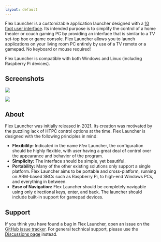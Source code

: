 ```yaml
---
layout: default
---
```


Flex Launcher is a customizable application launcher designed with a [10 foot user interface](https://en.wikipedia.org/wiki/10-foot_user_interface). Its intended purpose is to simplify the control of a home theater or couch gaming PC by providing an interface that is similar to a TV set-top box or game console. Flex Launcher allows you to launch applications on your living room PC entirely by use of a TV remote or a gamepad. No keyboard or mouse required!

Flex Launcher is compatible with both Windows and Linux (including Raspberry Pi devices).

## Screenshots
<p><img src="/assets/screenshots/screenshot1.png"></p>
<p><img src="/assets/screenshots/screenshot2.png"></p>

## About
Flex Launcher was initially released in 2021. Its creation was motivated by the puzzling lack of HTPC control options at the time. Flex Launcher is designed with the following principles in mind:
- **Flexibility:** Indicated in the name *Flex* Launcher, the configuration should be highly flexible, with user having a great deal of control over the appearance and behavior of the program.
- **Simplicity:** The interface should be simple, yet beautiful.
- **Portability:** Many of the other existing solutions only support a single platform. Flex Launcher aims to be portable and cross-platform, running on ARM-based SBCs such as Raspberry Pi, to high-end Windows PCs, and everything in between.
- **Ease of Navigation:** Flex Launcher should be completely navigable using only directional keys, enter, and back. The launcher should include built-in support for gamepad devices.

## Support
If you think you have found a bug in Flex Launcher, open an issue on the [GitHub issue tracker](https://github.com/complexlogic/flex-launcher/issues). For general technical support, please use the [Discussions page](https://github.com/complexlogic/flex-launcher/discussions) instead.
